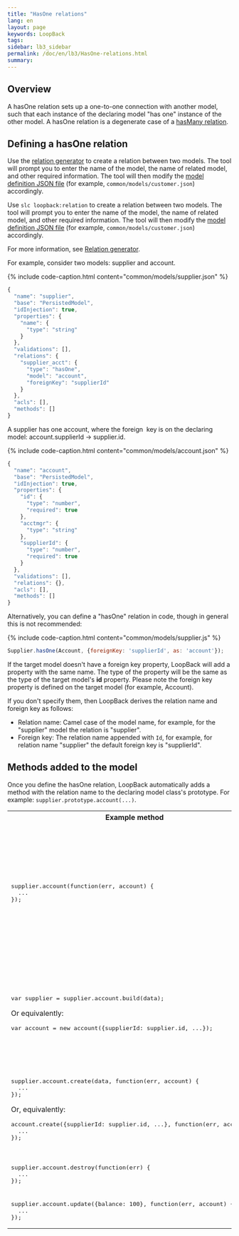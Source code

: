 ```yaml
---
title: "HasOne relations"
lang: en
layout: page
keywords: LoopBack
tags:
sidebar: lb3_sidebar
permalink: /doc/en/lb3/HasOne-relations.html
summary:
---
```


## Overview

A hasOne relation sets up a one-to-one connection with another model, such that each instance of the declaring model "has one" instance of the other model.
A hasOne relation is a degenerate case of a [hasMany relation](HasMany-relations.html).

## Defining a hasOne relation

Use the [relation generator](Relation-generator.html) to create a relation between two models.
The tool will prompt you to enter the name of the model, the name of related model, and other required information.
The tool will then modify the [model definition JSON file](Model-definition-JSON-file.html) (for example, `common/models/customer.json`) accordingly.

Use `slc loopback:relation` to create a relation between two models.
The tool will prompt you to enter the name of the model, the name of related model, and other required information.
The tool will then modify the [model definition JSON file](Model-definition-JSON-file.html) (for example, `common/models/customer.json`) accordingly.

For more information, see [Relation generator](Relation-generator.html).

For example, consider two models: supplier and account.

{% include code-caption.html content="common/models/supplier.json" %}
```javascript
{
  "name": "supplier",
  "base": "PersistedModel",
  "idInjection": true,
  "properties": {
    "name": {
      "type": "string"
    }
  },
  "validations": [],
  "relations": {
    "supplier_acct": {
      "type": "hasOne",
      "model": "account",
      "foreignKey": "supplierId"
    }
  },
  "acls": [],
  "methods": []
}
```

A supplier has one account, where the foreign  key is on the declaring model: account.supplierId -> supplier.id.

{% include code-caption.html content="common/models/account.json" %}
```javascript
{
  "name": "account",
  "base": "PersistedModel",
  "idInjection": true,
  "properties": {
    "id": {
      "type": "number",
      "required": true
    },
    "acctmgr": {
      "type": "string"
    },
    "supplierId": {
      "type": "number",
      "required": true
    }
  },
  "validations": [],
  "relations": {},
  "acls": [],
  "methods": []
}
```

Alternatively, you can define a "hasOne" relation in code, though in general this is not recommended:

{% include code-caption.html content="common/models/supplier.js" %}
```javascript
Supplier.hasOne(Account, {foreignKey: 'supplierId', as: 'account'});
```

If the target model doesn't have a foreign key property, LoopBack will add a property with the same name.
The type of the property will be the same as the type of the target model's **id** property.
Please note the foreign key property is defined on the target model (for example, Account).

If you don't specify them, then LoopBack derives the relation name and foreign key as follows:

* Relation name: Camel case of the model name, for example, for the "supplier" model the relation is "supplier".
* Foreign key: The relation name appended with `Id`, for example, for relation name "supplier" the default foreign key is "supplierId".

## Methods added to the model

Once you define the hasOne relation, LoopBack automatically adds a method with the relation name to the declaring model class's prototype.
For example: `supplier.prototype.account(...)`.

<table>
  <tbody>
    <tr>
      <th style="width: 400px;">Example method</th>
      <th>Description</th>
    </tr>
    <tr>
      <td>
        <pre>supplier.account(function(err, account) {<br>  ...<br>});</pre>
      </td>
      <td>
        <p>Find the supplier's account model.</p>
        <div class="sl-hidden"><strong>REVIEW COMMENT from Rand</strong><br>You cannot supply a filter, as you can for hasMany right?</div>
        <p></p>
      </td>
    </tr>
    <tr>
      <td>
        <pre>var supplier = supplier.account.build(data);</pre>
        <p>Or equivalently:</p>
        <pre>var account = new account({supplierId: supplier.id, ...});</pre>
      </td>
      <td>Build a new account for the supplier with the supplierId to be set to the id of the supplier. No persistence is involved.</td>
    </tr>
    <tr>
      <td>
        <pre>supplier.account.create(data, function(err, account) {<br>  ...<br>});</pre>
        <p>Or, equivalently:</p>
        <pre>account.create({supplierId: supplier.id, ...}, function(err, account) {<br>  ...<br>});</pre>
      </td>
      <td>Create a new account for the supplier. If there is already an account, an error will be reported.</td>
    </tr>
    <tr>
      <td>
        <pre>supplier.account.destroy(function(err) {<br>  ...<br>});</pre>
      </td>
      <td>Remove the account for the supplier.</td>
    </tr>
    <tr>
      <td>
        <pre>supplier.account.update({balance: 100}, function(err, account) {<br>  ...<br>});</pre>
      </td>
      <td>Update the associated account.</td>
    </tr>
  </tbody>
</table>
